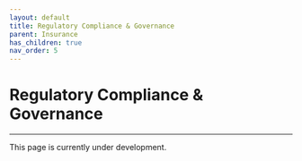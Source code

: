 ```yaml
---
layout: default
title: Regulatory Compliance & Governance
parent: Insurance
has_children: true
nav_order: 5
---
```


# Regulatory Compliance & Governance

---

This page is currently under development.
